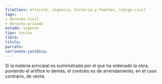 ```yaml
---
fileClass: articulo, vigencia, historia-y-fuentes, codigo-civil
tags:
- derecho-civil
- derecho-privado
estado: vigente
tipo: inciso
libro:
titulo:
parrafo:
corriente-juridica:
---
```

Si la materia principal es suministrada por el que ha ordenado la obra, poniendo el artífice lo demás, el contrato es de arrendamiento; en el caso contrario, de venta.